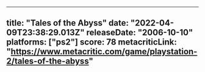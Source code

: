 
---
title: "Tales of the Abyss"
date: "2022-04-09T23:38:29.013Z"
releaseDate: "2006-10-10"
platforms: ["ps2"]
score: 78
metacriticLink: "https://www.metacritic.com/game/playstation-2/tales-of-the-abyss"
---
